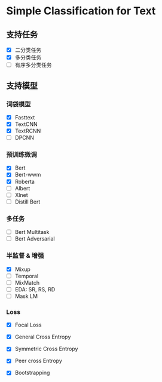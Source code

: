 # Simple Classification for Text 

## 支持任务
- [x] 二分类任务
- [x] 多分类任务
- [ ] 有序多分类任务

## 支持模型
### 词袋模型
- [x] Fasttext
- [x] TextCNN
- [x] TextRCNN
- [ ] DPCNN

### 预训练微调
- [x]  Bert
- [x] Bert-wwm
- [x] Roberta
- [ ] Albert
- [ ] Xlnet
- [ ] Distill Bert

### 多任务
- [ ] Bert Multitask 
- [ ] Bert Adversarial 

### 半监督 & 增强
- [x] Mixup
- [ ] Temporal 
- [ ] MixMatch
- [ ] EDA: SR, RS, RD
- [ ] Mask LM

### Loss
- [x] Focal Loss
- [x] General Cross Entropy
- [x] Symmetric Cross Entropy
- [x] Peer cross Entropy
- [x] Bootstrapping

